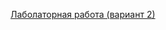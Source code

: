 [Лаболаторная работа (вариант 2)](https://github.com/yri066/Strategy/blob/c7b93c36c8734f9085f29e4b361ae8e7fdc85c1a/Pattern_proektirovania_Strategia_skan.pdf)
